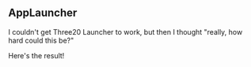 AppLauncher
------------

I couldn't get Three20 Launcher to work, but then I thought "really, how hard
could this be?"

Here's the result!

